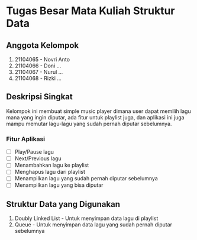 # Tugas Besar Mata Kuliah Struktur Data

## Anggota Kelompok
1. 21104065 - Novri Anto
2. 21104066 - Doni ...
3. 21104067 - Nurul ...
4. 21104068 - Rizki ...

## Deskripsi Singkat
Kelompok ini membuat simple music player dimana user dapat memilih lagu mana yang ingin diputar, ada fitur untuk playlist juga, dan aplikasi ini juga mampu memutar lagu-lagu yang sudah pernah diputar sebelumnya.

### Fitur Aplikasi
- [ ] Play/Pause lagu
- [ ] Next/Previous lagu
- [ ] Menambahkan lagu ke playlist
- [ ] Menghapus lagu dari playlist
- [ ] Menampilkan lagu yang sudah pernah diputar sebelumnya
- [ ] Menampilkan lagu yang bisa diputar

## Struktur Data yang Digunakan
1. Doubly Linked List - Untuk menyimpan data lagu di playlist
2. Queue - Untuk menyimpan data lagu yang sudah pernah diputar sebelumnya